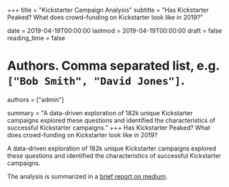 +++
title = "Kickstarter Campaign Analysis"
subtitle = "Has Kickstarter Peaked? What does crowd-funding on Kickstarter look like in 2019?"

date = 2019-04-19T00:00:00
lastmod = 2019-04-19T00:00:00
draft = false
reading_time = false

# Authors. Comma separated list, e.g. `["Bob Smith", "David Jones"]`.
authors = ["admin"]

summary = "A data-driven exploration of 182k unique Kickstarter campaigns explored these questions and identified the characteristics of successful Kickstarter campaigns."
+++
Has Kickstarter Peaked? What does crowd-funding on Kickstarter look like in 2019?

A data-driven exploration of 182k unique Kickstarter campaigns explored these questions and identified the characteristics of successful Kickstarter campaigns.

The analysis is summarized in a [brief report on medium](https://medium.com/@mikebrady44/peak-kickstarter-35dc7f242a2a).